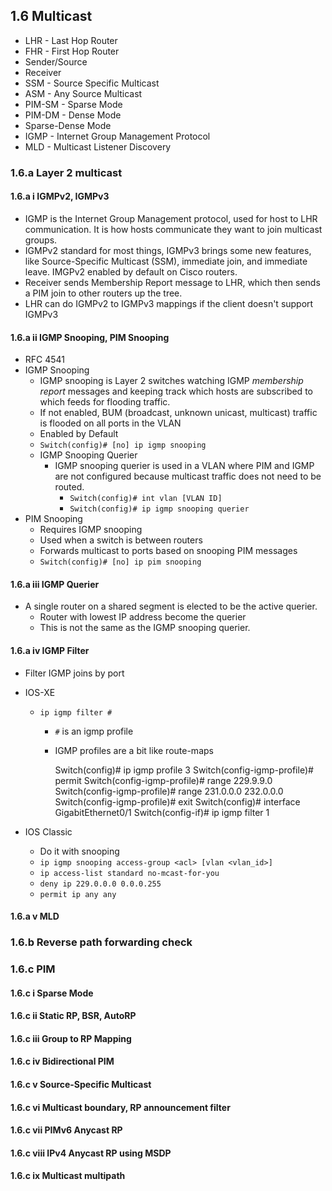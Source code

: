 ## 1.6 Multicast

* LHR - Last Hop Router
* FHR - First Hop Router
* Sender/Source
* Receiver
* SSM - Source Specific Multicast
* ASM - Any Source Multicast 
* PIM-SM - Sparse Mode
* PIM-DM - Dense Mode
* Sparse-Dense Mode
* IGMP - Internet Group Management Protocol
* MLD - Multicast Listener Discovery

### 1.6.a Layer 2 multicast
#### 1.6.a i IGMPv2, IGMPv3

* IGMP is the Internet Group Management protocol, used for host to LHR communication. It is how hosts communicate they want to join multicast groups. 
* IGMPv2 standard for most things, IGMPv3 brings some new features, like Source-Specific Multicast (SSM), immediate join, and immediate leave. IMGPv2 enabled by default on Cisco routers. 
* Receiver sends Membership Report message to LHR, which then sends a PIM join to other routers up the tree. 
* LHR can do IGMPv2 to IGMPv3 mappings if the client doesn't support IGMPv3 


#### 1.6.a ii IGMP Snooping, PIM Snooping

* RFC 4541
* IGMP Snooping
  * IGMP snooping is Layer 2 switches watching IGMP *membership report* messages and keeping track which hosts are subscribed to which feeds for flooding traffic. 
  * If not enabled, BUM (broadcast, unknown unicast, multicast) traffic is flooded on all ports in the VLAN 
  * Enabled by Default 
  * `Switch(config)# [no] ip igmp snooping`
  * IGMP Snooping Querier 
    * IGMP snooping querier is used in a VLAN where PIM and IGMP are not configured because multicast traffic does not need to be routed. 
      * `Switch(config)# int vlan [VLAN ID]`
      * `Switch(config)# ip igmp snooping querier `
* PIM Snooping 
  * Requires IGMP snooping 
  * Used when a switch is between routers 
  * Forwards multicast to ports based on snooping PIM messages 
  * `Switch(config)# [no] ip pim snooping `


#### 1.6.a iii IGMP Querier

* A single router on a shared segment is elected to be the active querier. 
  * Router with lowest IP address become the querier 
  * This is not the same as the IGMP snooping querier.

#### 1.6.a iv IGMP Filter


* Filter IGMP joins by port 
* IOS-XE
  * `ip igmp filter #`
    * `#` is an igmp profile 
    * IGMP profiles are a bit like route-maps 

      Switch(config)# ip igmp profile 3
      Switch(config-igmp-profile)# permit
      Switch(config-igmp-profile)# range 229.9.9.0
      Switch(config-igmp-profile)# range 231.0.0.0 232.0.0.0
      Switch(config-igmp-profile)# exit
      Switch(config)# interface GigabitEthernet0/1
      Switch(config-if)# ip igmp filter 1

* IOS Classic
  * Do it with snooping
  * `ip igmp snooping access-group <acl> [vlan <vlan_id>]`
  * `ip access-list standard no-mcast-for-you`
  * `deny ip 229.0.0.0 0.0.0.255`
  * `permit ip any any`

#### 1.6.a v MLD
### 1.6.b Reverse path forwarding check
### 1.6.c PIM
#### 1.6.c i Sparse Mode
#### 1.6.c ii Static RP, BSR, AutoRP
#### 1.6.c iii Group to RP Mapping
#### 1.6.c iv Bidirectional PIM
#### 1.6.c v Source-Specific Multicast
#### 1.6.c vi Multicast boundary, RP announcement filter
#### 1.6.c vii PIMv6 Anycast RP
#### 1.6.c viii IPv4 Anycast RP using MSDP
#### 1.6.c ix Multicast multipath

